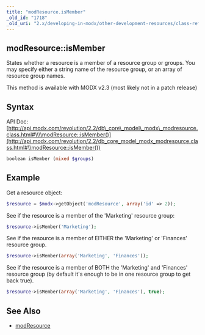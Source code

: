 ```yaml
---
title: "modResource.isMember"
_old_id: "1718"
_old_uri: "2.x/developing-in-modx/other-development-resources/class-reference/modresource/modresource.ismember"
---
```


## modResource::isMember

 States whether a resource is a member of a resource group or groups. You may specify either a string name of the resource group, or an array of resource group names.

 This method is available with MODX v2.3 (most likely not in a patch release) 

## Syntax

 API Doc: [http://api.modx.com/revolution/2.2/db\_core\_model\_modx\_modresource.class.html#\\\\modResource::isMember()](http://api.modx.com/revolution/2.2/db_core_model_modx_modresource.class.html#\\modResource::isMember())

 ``` php 
boolean isMember (mixed $groups)
```

## Example

 Get a resource object:

 ``` php 
$resource = $modx->getObject('modResource', array('id' => 2));
```

 See if the resource is a member of the 'Marketing' resource group:

 ``` php 
$resource->isMember('Marketing');
```

 See if the resource is a member of EITHER the 'Marketing' or 'Finances' resource group.

 ``` php 
$resource->isMember(array('Marketing', 'Finances'));
```

 See if the resource is a member of BOTH the 'Marketing' and 'Finances' resource group (by default it's enough to be in one resource group to get back true).

 ``` php 
$resource->isMember(array('Marketing', 'Finances'), true);
```

## See Also

- [modResource](extending-modx/core-model/modresource "modResource")